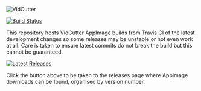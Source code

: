 ![VidCutter](http://vidcutter.ozmartians.com/vidcutter-banner.png)

[![Build Status](https://travis-ci.org/ozmartian/vidcutter-appimage.svg?branch=master)](https://travis-ci.org/ozmartian/vidcutter-appimage)

This repository hosts VidCutter AppImage builds from Travis CI of the latest development changes so some releases may be unstable or not even work at all. Care is taken to ensure latest commits do not break the build but this cannot be guaranteed.

[![Latest Releases](http://tvlinker.ozmartians.com/images/button-latest-release.png)](https://github.com/ozmartian/vidcutter-appimage/releases/latest)

Click the button above to be taken to the releases page where AppImage downloads can be found, organised by version number.
